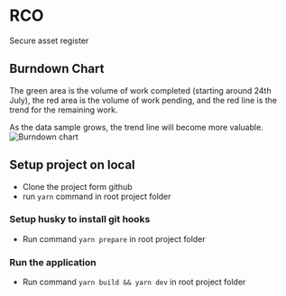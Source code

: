 # RCO

Secure asset register

## Burndown Chart
The green area is the volume of work completed (starting around 24th July), the red area is the volume of work pending, and the red line is the trend for the remaining work.

As the data sample grows, the trend line will become more valuable.
![Burndown chart](https://docs.google.com/spreadsheets/d/e/2PACX-1vTOhfaDcSORmcH_LCzAVAkRcUvEZbz_DqZVo63WaSAmqwIy_CpSq1g-EQ2hM7-O_pM02HRcr_4S48f2/pubchart?oid=1341797319&format=image)

## Setup project on local

- Clone the project form github
- run `yarn` command in root project folder

### Setup husky to install git hooks

- Run command `yarn prepare` in root project folder

### Run the application

- Run command `yarn build && yarn dev` in root project folder
